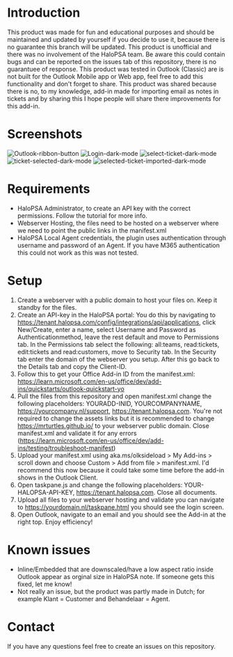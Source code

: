 # Introduction
This product was made for fun and educational purposes and should be maintained and updated by yourself if you decide to use it, because there is no guarantee this branch will be updated.
This product is unofficial and there was no involvement of the HaloPSA team. Be aware this could contain bugs and can be reported on the issues tab of this repository, there is no guarantuee of response. 
This product was tested in Outlook (Classic) are is not built for the Outlook Mobile app or Web app, feel free to add this functionality and don't forget to share.
This product was shared because there is no, to my knowledge, add-in made for importing email as notes in tickets and by sharing this I hope people will share there improvements for this add-in.

# Screenshots
![Outlook-ribbon-button](https://github.com/user-attachments/assets/f40d774c-c384-4a52-8c57-6f95f39a0f05)
![Login-dark-mode](https://github.com/user-attachments/assets/67da9516-0882-426a-ba23-4623777e4fce)
![select-ticket-dark-mode](https://github.com/user-attachments/assets/bce0a561-1818-4e41-a2f0-040f197b164b)
![ticket-selected-dark-mode](https://github.com/user-attachments/assets/f8013f7f-72fc-4d96-9787-5161d4eaa801)
![selected-ticket-imported-dark-mode](https://github.com/user-attachments/assets/281fd8b1-375b-480e-ba96-bcf284ff1203)

# Requirements
- HaloPSA Administrator, to create an API key with the correct permissions. Follow the tutorial for more info.
- Webserver Hosting, the files need to be hosted on a webserver where we need to point the public links in the manifest.xml
- HaloPSA Local Agent credentials, the plugin uses authentication through username and password of an Agent. If you have M365 authentication this could not work as this was not tested.

# Setup
1. Create a webserver with a public domain to host your files on. Keep it standby for the files.
2. Create an API-key in the HaloPSA portal: You do this by navigating to https://tenant.halopsa.com/config/integrations/api/applications, click New/Create, enter a name, select Username and Password as Authenticationmethod, leave the rest default and move to Permissions tab. In the Permissions tab select the following: all:teams, read:tickets, edit:tickets and read:customers, move to Security tab. In the Security tab enter the domain of the webserver you setup. After this go back to the Details tab and copy the Client-ID.
3. Follow this to get your Office Add-in ID from the manifest.xml: https://learn.microsoft.com/en-us/office/dev/add-ins/quickstarts/outlook-quickstart-yo
4. Pull the files from this repository and open manifest.xml change the following placeholders: YOURADD-INID, YOURCOMPANYNAME, https://yourcompany.nl/support, https://tenant.halopsa.com. You're not required to change the assets links but it is recommended to change https://mrturtles.github.io/ to your webserver public domain. Close manifest.xml and validate it for any errors (https://learn.microsoft.com/en-us/office/dev/add-ins/testing/troubleshoot-manifest)
5. Upload your manifest.xml using aka.ms/olksideload > My Add-ins > scroll down and choose Custom > Add from file > manifest.xml. I'd recommend this now because it could take some time before the add-in shows in the Outlook Client.
6. Open taskpane.js and change the following placeholders: YOUR-HALOPSA-API-KEY, https://tenant.halopsa.com. Close all documents.
7. Upload all files to your webserver hosting and validate you can navigate to https://yourdomain.nl/taskpane.html you should see the login screen.
8. Open Outlook, navigate to an email and you should see the Add-in at the right top. Enjoy efficiency!

# Known issues
- Inline/Embedded that are downscaled/have a low aspect ratio inside Outlook appear as orginal size in HaloPSA note. If someone gets this fixed, let me know!
- Not really an issue, but the product was partly made in Dutch; for example Klant = Customer and Behandelaar = Agent.

# Contact
If you have any questions feel free to create an issues on this repository.
